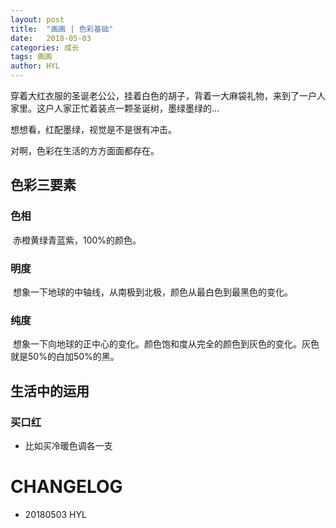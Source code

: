 ```yaml
---
layout: post
title:  "画画 | 色彩基础"
date:   2018-05-03
categories: 成长
tags: 画画
author: HYL
---
```


 穿着大红衣服的圣诞老公公，挂着白色的胡子，背着一大麻袋礼物，来到了一户人家里。这户人家正忙着装点一颗圣诞树，墨绿墨绿的...

  想想看，红配墨绿，视觉是不是很有冲击。

  对啊，色彩在生活的方方面面都存在。

## 色彩三要素

### 色相
  
  赤橙黄绿青蓝紫，100%的颜色。

### 明度

  想象一下地球的中轴线，从南极到北极，颜色从最白色到最黑色的变化。


### 纯度

  想象一下向地球的正中心的变化。颜色饱和度从完全的颜色到灰色的变化。灰色就是50%的白加50%的黑。
  
  
## 生活中的运用

### 买口红

- 比如买冷暖色调各一支


# CHANGELOG

- 20180503 HYL
